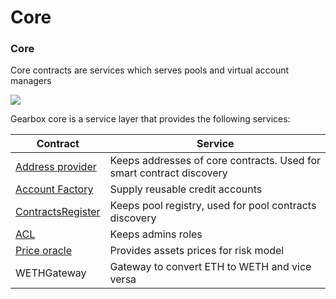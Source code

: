 # Core

### Core

Core contracts are services which serves pools and virtual account managers

![](../../.gitbook/assets/Gearbox\_white\_high.011.png)

Gearbox core is a service layer that provides the following services:

| Contract                               | Service                                                              |
| -------------------------------------- | -------------------------------------------------------------------- |
| [Address provider](addressprovider.md) | Keeps addresses of core contracts. Used for smart contract discovery |
| [Account Factory](account-factory.md)  | Supply reusable credit accounts                                      |
| [ContractsRegister](poolregistry.md)   | Keeps pool registry, used for pool contracts discovery               |
| [ACL](acl.md)                          | Keeps admins roles                                                   |
| [Price oracle](../priceoracle.md)      | Provides assets prices for risk model                                |
| WETHGateway                            | Gateway to convert ETH to WETH and vice versa                        |
